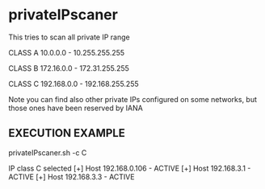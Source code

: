 # privateIPscaner
This tries to scan all private IP range

  CLASS A 
  10.0.0.0 - 10.255.255.255

  CLASS B 
  172.16.0.0 - 172.31.255.255

  CLASS C 
  192.168.0.0 - 192.168.255.255

Note you can find also other private IPs configured on some networks, but those ones have been reserved by IANA

## EXECUTION EXAMPLE
  privateIPscaner.sh -c C
  
  IP class C selected
	  [+] Host 192.168.0.106 - ACTIVE
    [+] Host 192.168.3.1 - ACTIVE
    [+] Host 192.168.3.3 - ACTIVE

